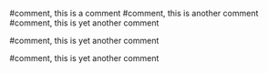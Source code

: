 #comment, this is a comment
#comment, this is another comment
#comment, this is yet another comment


#comment, this is yet another comment

#comment, this is yet another comment
